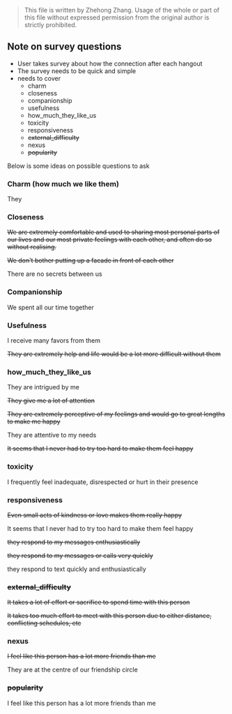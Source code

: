 > This file is written by Zhehong Zhang. 
> Usage of the whole or part of this file without expressed permission from the original author is strictly prohibited.

## Note on survey questions

- User takes survey about how the connection after each hangout 
- The survey needs to be quick and simple
- needs to cover 
  - charm
  - closeness
  - companionship
  - usefulness 
  - how_much_they_like_us
  - toxicity
  - responsiveness
  - ~~external_difficulty~~
  - nexus
  - ~~popularity~~

Below is some ideas on possible questions to ask

### Charm (how much we like them)

They 

### Closeness

~~We are extremely comfortable and used to sharing most personal parts of our lives and our most private feelings with each other, and often 
do so without realising.~~

~~We don't bother putting up a facade in front of each other~~

There are no secrets between us

### Companionship

We spent all our time together

### Usefulness

I receive many favors from them

~~They are extremely help and life would be a lot more difficult without them~~

### how_much_they_like_us

They are intrigued by me

~~They give me a lot of attention~~

~~They are extremely perceptive of my feelings and would go to great lengths to make me happy~~

They are attentive to my needs

~~It seems that I never had to try too hard to make them feel happy~~

### toxicity

I frequently feel inadequate, disrespected or hurt in their presence

### responsiveness

~~Even small acts of kindness or love makes them really happy~~

It seems that I never had to try too hard to make them feel happy

~~they respond to my messages enthusiastically~~

~~they respond to my messages or calls very quickly~~

they respond to text quickly and enthusiastically

### ~~external_difficulty~~

~~It takes a lot of effort or sacrifice to spend time with this person~~

~~It takes too much effort to meet with this person due to either distance, conflicting schedules, etc~~

### nexus

~~I feel like this person has a lot more friends than me~~

They are at the centre of our friendship circle

### ~~popularity~~

I feel like this person has a lot more friends than me


